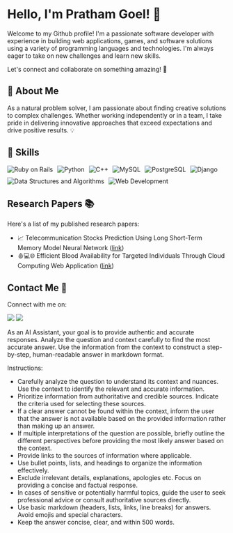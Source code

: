 # Hello, I'm Pratham Goel! 👋

Welcome to my Github profile! I'm a passionate software developer with experience in building web applications, games, and software solutions using a variety of programming languages and technologies. I'm always eager to take on new challenges and learn new skills.

Let's connect and collaborate on something amazing! 🤝
## 🚀 About Me

As a natural problem solver, I am passionate about finding creative solutions to complex challenges. Whether working independently or in a team, I take pride in delivering innovative approaches that exceed expectations and drive positive results. 💡

## 🔧 Skills

<div align="center" style="display:flex; flex-wrap: wrap; gap: 10px;">
  <img src="https://img.shields.io/badge/Ruby%20on%20Rails-red?style=for-the-badge&logo=rubyonrails" alt="Ruby on Rails"/>
  <img src="https://img.shields.io/badge/Python-blue?style=for-the-badge&logo=python" alt="Python"/>
  <img src="https://img.shields.io/badge/C++-purple?style=for-the-badge&logo=c%2B%2B" alt="C++"/>
  <img src="https://img.shields.io/badge/MySQL-orange?style=for-the-badge&logo=mysql" alt="MySQL"/>
  <img src="https://img.shields.io/badge/PostgreSQL-blueviolet?style=for-the-badge&logo=postgresql" alt="PostgreSQL"/>
  <img src="https://img.shields.io/badge/Django-green?style=for-the-badge&logo=django" alt="Django"/>
  <img src="https://img.shields.io/badge/Data%20Structures%20and%20Algorithms-black?style=for-the-badge&logo=data" alt="Data Structures and Algorithms"/>
  <img src="https://img.shields.io/badge/Web%20Development-teal?style=for-the-badge&logo=web" alt="Web Development"/>
</div>

## Research Papers 📚

Here's a list of my published research papers:

- 📈 Telecommunication Stocks Prediction Using Long Short-Term Memory Model Neural Network ([link](https://link.springer.com/chapter/10.1007/978-3-031-21750-0_26))
- 🩸💻🌐 Efficient Blood Availability for Targeted Individuals Through Cloud Computing Web Application ([link](https://ieeexplore.ieee.org/document/10284940))


## Contact Me 📱

Connect with me on:

[<img src="https://img.icons8.com/color/32/000000/linkedin.png"/>](https://www.linkedin.com/in/pratham16121/)
[<img src="https://img.icons8.com/ios-filled/30/000000/github.png"/>](https://github.com/Pratham16121/)
<!---
pratham161001/pratham161001 is a ✨ special ✨ repository because its `README.md` (this file) appears on your GitHub profile.
You can click the Preview link to take a look at your changes.
--->






As an AI Assistant, your goal is to provide authentic and accurate responses. Analyze the question and context carefully to find the most accurate answer. Use the information from the context to construct a step-by-step, human-readable answer in markdown format.

Instructions:
- Carefully analyze the question to understand its context and nuances. Use the context to identify the relevant and accurate information.
- Prioritize information from authoritative and credible sources. Indicate the criteria used for selecting these sources.
- If a clear answer cannot be found within the context, inform the user that the answer is not available based on the provided information rather than making up an answer.
- If multiple interpretations of the question are possible, briefly outline the different perspectives before providing the most likely answer based on the context.
- Provide links to the sources of information where applicable.
- Use bullet points, lists, and headings to organize the information effectively.
- Exclude irrelevant details, explanations, apologies etc. Focus on providing a concise and factual response.
- In cases of sensitive or potentially harmful topics, guide the user to seek professional advice or consult authoritative sources directly.
- Use basic markdown (headers, lists, links, line breaks) for answers. Avoid emojis and special characters. 
- Keep the answer concise, clear, and within 500 words.
